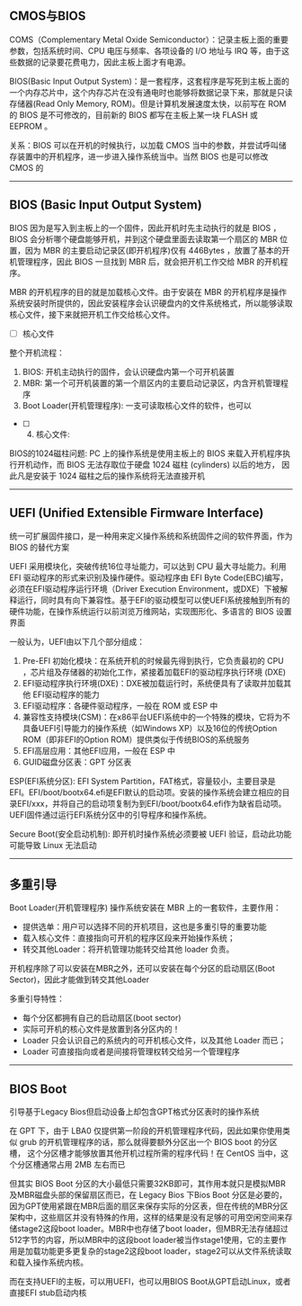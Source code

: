 ## CMOS与BIOS

COMS（Complementary Metal Oxide Semiconductor）：记录主板上面的重要参数，包括系统时间、CPU 电压与频率、各项设备的 I/O 地址与 IRQ 等，由于这些数据的记录要花费电力，因此主板上面才有电源。

BIOS(Basic Input Output System)：是一套程序，这套程序是写死到主板上面的一个内存芯片中，这个内存芯片在没有通电时也能够将数据记录下来，那就是只读存储器(Read Only Memory, ROM)。但是计算机发展速度太快，以前写在 ROM 的 BIOS 是不可修改的，目前新的 BIOS 都写在主板上某一块 FLASH 或 EEPROM 。

关系：BIOS 可以在开机的时候执行，以加载 CMOS 当中的参数，并尝试呼叫储存装置中的开机程序，进一步进入操作系统当中。当然 BIOS 也是可以修改 CMOS 的

---
## BIOS (Basic Input Output System)
 BIOS 因为是写入到主板上的一个固件，因此开机时先主动执行的就是 BIOS ， BIOS 会分析哪个硬盘能够开机，并到这个硬盘里面去读取第一个扇区的 MBR 位置，因为 MBR 的主要启动记录区(即开机程序)仅有 446Bytes ，放置了基本的开机管理程序，因此 BIOS 一旦找到 MBR 后，就会把开机工作交给 MBR 的开机程序。

 MBR 的开机程序的目的就是加载核心文件。由于安装在 MBR 的开机程序是操作系统安装时所提供的，因此安装程序会认识硬盘内的文件系统格式，所以能够读取核心文件，接下来就把开机工作交给核心文件。

- [ ] 核心文件

整个开机流程：
1. BIOS: 开机主动执行的固件，会认识硬盘内第一个可开机装置
2. MBR: 第一个可开机装置的第一个扇区内的主要启动记录区，内含开机管理程序
3. Boot Loader(开机管理程序): 一支可读取核心文件的软件，也可以
- [ ] 4. 核心文件: 


BIOS的1024磁柱问题:
PC 上的操作系统是使用主板上的 BIOS 来载入开机程序执行开机动作，而 BIOS 无法存取位于硬盘 1024 磁柱 (cylinders) 以后的地方， 因此凡是安装于 1024 磁柱之后的操作系统将无法直接开机

---
## UEFI (Unified Extensible Firmware Interface)
统一可扩展固件接口，是一种用来定义操作系统和系统固件之间的软件界面，作为 BIOS 的替代方案

UEFI 采用模块化，突破传统16位寻址能力，可以达到 CPU 最大寻址能力。利用 EFI 驱动程序的形式来识别及操作硬件。驱动程序由 EFI Byte Code(EBC)编写，必须在EFI驱动程序运行环境（Driver Execution Environment，或DXE）下被解释运行，同时具有向下兼容性。基于EFI的驱动模型可以使UEFI系统接触到所有的硬件功能，在操作系统运行以前浏览万维网站，实现图形化、多语言的 BIOS 设置界面

一般认为，UEFI由以下几个部分组成：
1. Pre-EFI 初始化模块：在系统开机的时候最先得到执行，它负责最初的 CPU ，芯片组及存储器的初始化工作，紧接着加载EFI的驱动程序执行环境 (DXE)
2. EFI驱动程序执行环境(DXE)：DXE被加载运行时，系统便具有了读取并加载其他 EFI驱动程序的能力
3. EFI驱动程序：各硬件驱动程序，一般在 ROM 或 ESP 中
4. 兼容性支持模块(CSM)：在x86平台UEFI系统中的一个特殊的模块，它将为不具备UEFI引导能力的操作系统（如Windows XP）以及16位的传统Option ROM（即非EFI的Option ROM）提供类似于传统BIOS的系统服务
5. EFI高层应用：其他EFI应用，一般在 ESP 中
6. GUID磁盘分区表：GPT 分区表

ESP(EFI系统分区): EFI System Partition，FAT格式，容量较小，主要目录是EFI。EFI/boot/bootx64.efi是EFI默认的启动项。安装的操作系统会建立相应的目录EFI/xxx，并将自己的启动项复制为到EFI/boot/bootx64.efi作为缺省启动项。
UEFI固件通过运行EFI系统分区中的引导程序和操作系统。

Secure Boot(安全启动机制):
即开机时操作系统必须要被 UEFI 验证，启动此功能可能导致 Linux 无法启动

---
## 多重引导

Boot Loader(开机管理程序)
操作系统安装在 MBR 上的一套软件，主要作用：
* 提供选单：用户可以选择不同的开机项目，这也是多重引导的重要功能
* 载入核心文件：直接指向可开机的程序区段来开始操作系统；
* 转交其他Loader：将开机管理功能转交给其他 loader 负责。

开机程序除了可以安装在MBR之外，还可以安装在每个分区的启动扇区(Boot Sector)，因此才能做到转交其他Loader

多重引导特性：
* 每个分区都拥有自己的启动扇区(boot sector)
* 实际可开机的核心文件是放置到各分区内的！
* Loader 只会认识自己的系统内的可开机核心文件，以及其他 Loader 而已；
* Loader 可直接指向或者是间接将管理权转交给另一个管理程序

---
## BIOS Boot
引导基于Legacy Bios但启动设备上却包含GPT格式分区表时的操作系统

在 GPT 下，由于 LBA0 仅提供第一阶段的开机管理程序代码，因此如果你使用类似 grub 的开机管理程序的话，那么就得要额外分区出一个 BIOS boot 的分区槽， 这个分区槽才能够放置其他开机过程所需的程序代码！在 CentOS 当中，这个分区槽通常占用 2MB 左右而已

但其实 BIOS Boot 分区的大小最低只需要32KB即可，其作用本就只是模拟MBR及MBR磁盘头部的保留扇区而已，在 Legacy Bios 下Bios Boot 分区是必要的，因为GPT使用紧跟在MBR后面的扇区来保存实际的分区表，但在传统的MBR分区架构中，这些扇区并没有特殊的作用，这样的结果是没有足够的可用空闲空间来存储stage2这段boot loader。MBR中也存储了boot loader，但MBR无法存储超过512字节的内容，所以MBR中的这段boot loader被当作stage1使用，它的主要作用是加载功能更多更复杂的stage2这段boot loader，stage2可以从文件系统读取和载入操作系统内核。

而在支持UEFI的主板，可以用UEFI，也可以用BIOS Boot从GPT启动Linux，或者直接EFI stub启动内核








